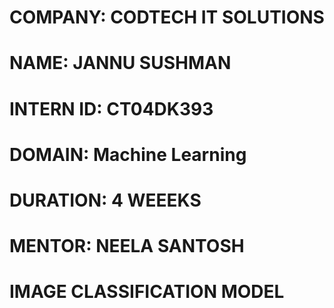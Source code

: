 # COMPANY: CODTECH IT SOLUTIONS

# NAME: JANNU SUSHMAN

# INTERN ID: CT04DK393

# DOMAIN: Machine Learning

# DURATION: 4 WEEEKS

# MENTOR: NEELA SANTOSH

# IMAGE CLASSIFICATION MODEL
